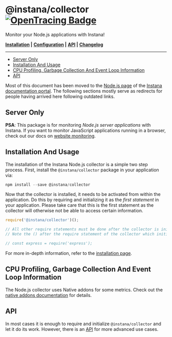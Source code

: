 # @instana/collector &nbsp; [![OpenTracing Badge](https://img.shields.io/badge/OpenTracing-enabled-blue.svg)](http://opentracing.io)

Monitor your Node.js applications with Instana!

**[Installation](#installation-and-usage) |**
**[Configuration](CONFIGURATION.md) |**
**[API](API.md) |**
**[Changelog](https://github.com/instana/nodejs-sensor/blob/main/CHANGELOG.md)**

---

<!-- START doctoc generated TOC please keep comment here to allow auto update -->
<!-- DON'T EDIT THIS SECTION, INSTEAD RE-RUN doctoc TO UPDATE -->


- [Server Only](#server-only)
- [Installation And Usage](#installation-and-usage)
- [CPU Profiling, Garbage Collection And Event Loop Information](#cpu-profiling-garbage-collection-and-event-loop-information)
- [API](#api)

<!-- END doctoc generated TOC please keep comment here to allow auto update -->

Most of this document has been moved to the [Node.js page](https://www.instana.com/docs/ecosystem/node-js/) of the [Instana documentation portal](https://www.instana.com/docs/). The following sections mostly serve as redirects for people having arrived here following outdated links.

## Server Only

**PSA**: This package is for monitoring *Node.js server applications* with Instana. If you want to monitor JavaScript applications running in a browser, check out our docs on [website monitoring](https://www.instana.com/docs/products/website_monitoring).

## Installation And Usage

The installation of the Instana Node.js collector is a simple two step process. First, install the `@instana/collector` package in your application via:

```javascript
npm install --save @instana/collector
```

Now that the collector is installed, it needs to be activated from within the application. Do this by requiring and initializing it as the *first statement* in your application. Please take care that this is the first statement as the collector will otherwise not be able to access certain information.

```javascript
require('@instana/collector')();

// All other require statements must be done after the collector is initialized.
// Note the () after the require statement of the collector which initializes it.

// const express = require('express');
```

For more in-depth information, refer to the [installation page](https://www.instana.com/docs/ecosystem/node-js/installation/).

## CPU Profiling, Garbage Collection And Event Loop Information

The Node.js collector uses Native addons for some metrics. Check out the [native addons documentation](https://www.instana.com/docs/ecosystem/node-js/installation/#native-addons) for details.

## API

In most cases it is enough to require and initialize `@instana/collector` and let it do its work. However, there is an [API](https://www.instana.com/docs/ecosystem/node-js/api/) for more advanced use cases.

